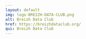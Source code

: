 ```yaml
---
layout: default
img: logo-BREIZH-DATA-CLUB.png
alt: Breizh Data Club
href: https://breizhdataclub.org/
qui: Breizh Data Club
---
```

